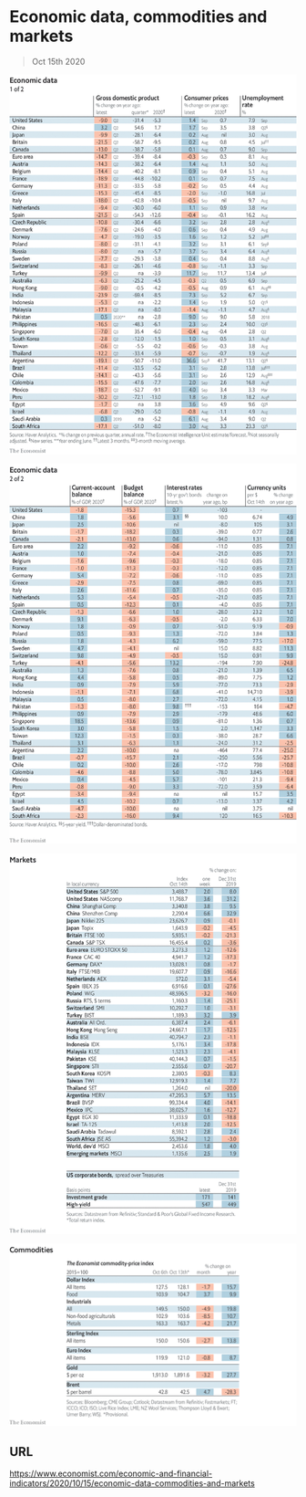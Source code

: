 # Economic data, commodities and markets

> Oct 15th 2020



![](./images/20201017_INT101.png)



![](./images/20201017_INT102.png)



![](./images/20201017_INT201.png)



![](./images/20201017_INT401.png)

## URL

https://www.economist.com/economic-and-financial-indicators/2020/10/15/economic-data-commodities-and-markets
